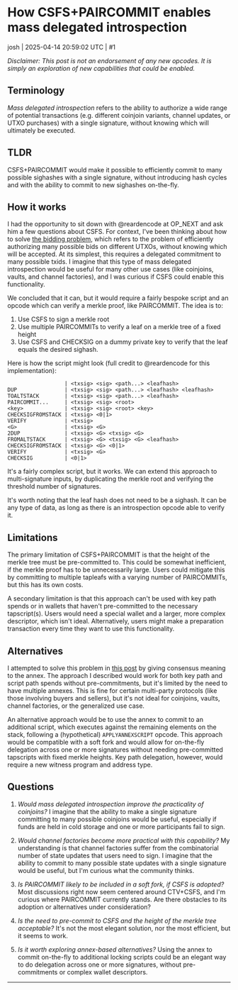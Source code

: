 # How CSFS+PAIRCOMMIT enables mass delegated introspection

josh | 2025-04-14 20:59:02 UTC | #1

*Disclaimer: This post is not an endorsement of any new opcodes. It is simply an exploration of new capabilities that could be enabled.*

## Terminology

*Mass delegated introspection* refers to the ability to authorize a wide range of potential transactions (e.g. different coinjoin variants, channel updates, or UTXO purchases) with a single signature, without knowing which will ultimately be executed.

## TLDR

CSFS+PAIRCOMMIT would make it possible to efficiently commit to many possible sighashes with a single signature, without introducing hash cycles and with the ability to commit to new sighashes on-the-fly.

## How it works

I had the opportunity to sit down with @reardencode at OP_NEXT and ask him a few questions about CSFS. For context, I've been thinking about how to solve [the bidding problem](https://delvingbitcoin.org/t/post-signature-cross-input-scripting-using-the-taproot-annex/1520/3?u=josh), which refers to the problem of efficiently authorizing many possible bids on different UTXOs, without knowing which will be accepted. At its simplest, this requires a delegated commitment to many possible txids. I imagine that this type of mass delegated introspection would be useful for many other use cases (like coinjoins, vaults, and channel factories), and I was curious if CSFS could enable this functionality.

We concluded that it can, but it would require a fairly bespoke script and an opcode which can verify a merkle proof, like PAIRCOMMIT. The idea is to:
1. Use CSFS to sign a merkle root
2. Use multiple PAIRCOMMITs to verify a leaf on a merkle tree of a fixed height
3. Use CSFS and CHECKSIG on a dummy private key to verify that the leaf equals the desired sighash.

Here is how the script might look (full credit to @reardencode for this implementation):

```
                  | <txsig> <sig> <path...> <leafhash>
DUP               | <txsig> <sig> <path...> <leafhash> <leafhash>
TOALTSTACK        | <txsig> <sig> <path...> <leafhash>
PAIRCOMMIT...     | <txsig> <sig> <root>
<key>             | <txsig> <sig> <root> <key>
CHECKSIGFROMSTACK | <txsig> <0|1>
VERIFY            | <txsig>
<G>               | <txsig> <G>
2DUP              | <txsig> <G> <txsig> <G>
FROMALTSTACK      | <txsig> <G> <txsig> <G> <leafhash>
CHECKSIGFROMSTACK | <txsig> <G> <0|1>
VERIFY            | <txsig> <G>
CHECKSIG          | <0|1>
```

It's a fairly complex script, but it works. We can extend this approach to multi-signature inputs, by duplicating the merkle root and verifying the threshold number of signatures.

It's worth noting that the leaf hash does not need to be a sighash. It can be any type of data, as long as there is an introspection opcode able to verify it.

## Limitations

The primary limitation of CSFS+PAIRCOMMIT is that the height of the merkle tree must be pre-committed to. This could be somewhat inefficient, if the merkle proof has to be unnecessarily large. Users could mitigate this by committing to multiple tapleafs with a varying number of PAIRCOMMITs, but this has its own costs.

A secondary limitation is that this approach can't be used with key path spends or in wallets that haven't pre-committed to the necessary tapscript(s). Users would need a special wallet and a larger, more complex descriptor, which isn't ideal. Alternatively, users might make a preparation transaction every time they want to use this functionality.

## Alternatives

I attempted to solve this problem in [this post](https://delvingbitcoin.org/t/post-signature-cross-input-scripting-using-the-taproot-annex/1520/3) by giving consensus meaning to the annex. The approach I described would work for both key path and script path spends without pre-commitments, but it's limited by the need to have multiple annexes. This is fine for certain multi-party protocols (like those involving buyers and sellers), but it's not ideal for coinjoins, vaults, channel factories, or the generalized use case.

An alternative approach would be to use the annex to commit to an additional script, which executes against the remaining elements on the stack, following a (hypothetical) `APPLYANNEXSCRIPT` opcode. This approach would be compatible with a soft fork and would allow for on-the-fly delegation across one or more signatures without needing pre-committed tapscripts with fixed merkle heights. Key path delegation, however, would require a new witness program and address type.

## Questions

1. *Would mass delegated introspection improve the practicality of coinjoins?* I imagine that the ability to make a single signature committing to many possible coinjoins would be useful, especially if funds are held in cold storage and one or more participants fail to sign. 

2. *Would channel factories become more practical with this capability?* My understanding is that channel factories suffer from the combinatorial number of state updates that users need to sign. I imagine that the ability to commit to many possible state updates with a single signature would be useful, but I'm curious what the community thinks.

3. *Is PAIRCOMMIT likely to be included in a soft fork, if CSFS is adopted?* Most discussions right now seem centered around CTV+CSFS, and I'm curious where PAIRCOMMIT currently stands. Are there obstacles to its adoption or alternatives under consideration?

4. *Is the need to pre-commit to CSFS and the height of the merkle tree acceptable?* It's not the most elegant solution, nor the most efficient, but it seems to work.

5. *Is it worth exploring annex-based alternatives?* Using the annex to commit on-the-fly to additional locking scripts could be an elegant way to do delegation across one or more signatures, without pre-commitments or complex wallet descriptors.

-------------------------

